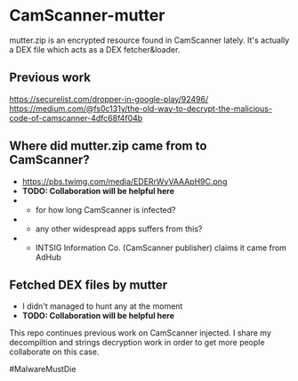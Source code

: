 # CamScanner-mutter
mutter.zip is an encrypted resource found in CamScanner lately. It's actually a DEX file which acts as a DEX fetcher&loader.

## Previous work
https://securelist.com/dropper-in-google-play/92496/
https://medium.com/@fs0c131y/the-old-way-to-decrypt-the-malicious-code-of-camscanner-4dfc68f4f04b

## Where did mutter.zip came from to CamScanner?  
* https://pbs.twimg.com/media/EDERrWyVAAApH9C.png
* **TODO: Collaboration will be helpful here**
* * for how long CamScanner is infected?
* * any other widespread apps suffers from this?
* * INTSIG Information Co. (CamScanner publisher) claims it came from AdHub

## Fetched DEX files by mutter
* I didn't managed to hunt any at the moment
* **TODO: Collaboration will be helpful here**

This repo continues previous work on CamScanner injected.
I share my decompiltion and strings decryption work in order to get more people collaborate on this case.

#MalwareMustDie
